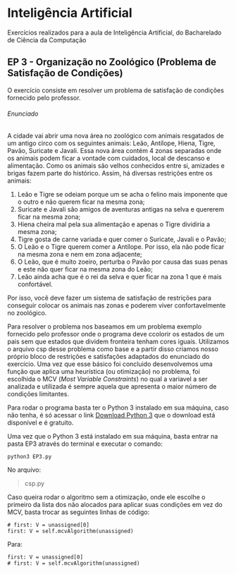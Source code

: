 # Inteligência Artificial
Exercícios realizados para a aula de Inteligência Artificial, do Bacharelado de Ciência da Computação

## EP 3 - Organização no Zoológico (Problema de Satisfação de Condições)

O exercício consiste em resolver um problema de satisfação de condições fornecido pelo professor. 

###### Enunciado
A cidade vai abrir uma nova área no zoológico com animais resgatados de um antigo circo com os seguintes animais: Leão, Antílope, Hiena, Tigre, Pavão, Suricate e Javali. Essa nova área contém 4 zonas separadas onde os animais podem ficar a vontade com cuidados, local de descanso e alimentação.
Como os animais são velhos conhecidos entre si, amizades e brigas fazem
parte do histórico. Assim, há diversas restrições entre os animais:

 1) Leão e Tigre se odeiam porque um se acha o felino mais imponente que o
outro e não querem ficar na mesma zona;
 2) Suricate e Javali são amigos de aventuras antigas na selva e quererem
ficar na mesma zona;
 3) Hiena cheira mal pela sua alimentação e apenas o Tigre dividiria a mesma
zona;
 4) Tigre gosta de carne variada e quer comer o Suricate, Javali e o Pavão;
 5) O Leão e o Tigre querem comer a Antílope. Por isso, ela não pode ficar na
    mesma zona e nem em zona adjacente;
 6) O Leão, que é muito zoeiro, perturba o Pavão por causa das suas penas e
    este não quer ficar na mesma zona do Leão;
 7) Leão ainda acha que é o rei da selva e quer ficar na zona 1 que é mais
    confortável.

Por isso, você deve fazer um sistema de satisfação de restrições para
conseguir colocar os animais nas zonas e poderem viver confortavelmente no
zoológico.

Para resolver o problema nos baseamos em um problema exemplo fornecido pelo professor onde o programa deve ccolorir os estados de um pais sem que estados que dividem fronteira tenham cores iguais. Utilizamos o arquivo csp desse problema como base e a partir disso criamos nosso próprio bloco de restrições e satisfações adaptados do enunciado do exercício. Uma vez que esse básico foi concluido desenvolvemos uma função que aplica uma heurística (ou otimização) no problema, foi escolhida o MCV (*Most Variable Constraints*) no qual a variavel a ser analizada e utilizada é sempre aquela que apresenta o maior número de condições limitantes.
 
Para rodar o programa basta ter o Python 3 instalado em sua máquina, caso não tenha, é só acessar o link [Download Python 3](https://www.python.org/downloads/) que o download está disponível e é gratuito.

Uma vez que o Python 3 está instalado em sua máquina, basta entrar na pasta EP3 através do terminal e executar o comando:
````
python3 EP3.py
````

No arquivo:

> csp.py

Caso queira rodar o algoritmo sem a otimização, onde ele escolhe o primeiro da lista dos não alocados para aplicar suas condições em vez do MCV, basta trocar as seguintes linhas de código:
````
# first: V = unassigned[0]
first: V = self.mcvAlgorithm(unassigned)
````
Para:
````
first: V = unassigned[0]
# first: V = self.mcvAlgorithm(unassigned)
````
